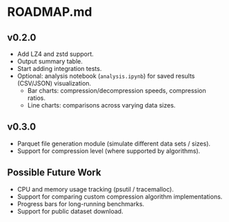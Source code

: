 # ROADMAP.md

## v0.2.0

- Add LZ4 and zstd support.
- Output summary table.
- Start adding integration tests.
- Optional: analysis notebook (`analysis.ipynb`) for saved results (CSV/JSON) visualization.
    - Bar charts: compression/decompression speeds, compression ratios.
    - Line charts: comparisons across varying data sizes.

## v0.3.0

- Parquet file generation module (simulate different data sets / sizes).
- Support for compression level (where supported by algorithms).

## Possible Future Work

- CPU and memory usage tracking (psutil / tracemalloc).
- Support for comparing custom compression algorithm implementations.
- Progress bars for long-running benchmarks.
- Support for public dataset download.
